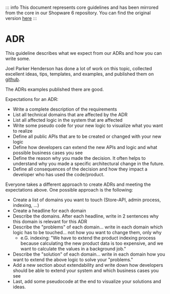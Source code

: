 

::: info
This document represents core guidelines and has been mirrored from the core in our Shopware 6 repository.
You can find the original version [here](https://github.com/shopware/platform/blob/trunk/code/core/adr.md)
:::

# ADR

This guideline describes what we expect from our ADRs and how you can write some.

Joel Parker Henderson has done a lot of work on this topic, collected excellent ideas, tips, templates, and examples, and published them on [github](https://github.com/joelparkerhenderson/architecture-decision-record).

The ADRs examples published there are good.

Expectations for an ADR:
- Write a complete description of the requirements
- List all technical domains that are affected by the ADR
- List all affected logic in the system that are affected
- Write some pseudo code for your new logic to visualize what you want to realize
- Define all public APIs that are to be created or changed with your new logic
- Define how developers can extend the new APIs and logic and what possible business cases you see
- Define the reason why you made the decision. It often helps to understand why you made a specific architectural change in the future.
- Define all consequences of the decision and how they impact a developer who has used the code/product.

Everyone takes a different approach to create ADRs and meeting the expectations above. One possible approach is the following:

- Create a list of domains you want to touch (Store-API, admin process, indexing, ...)
- Create a headline for each domain
- Describe the domains. After each headline, write in 2 sentences why this domain is relevant for this ADR
- Describe the "problems" of each domain... write in each domain which logic has to be touched... not how you want to change them, only why
  - e.G. indexing: "We have to extend the product indexing process because calculating the new product data is too expensive, and we want to calculate the values in a background job."
- Describe the "solution" of each domain... write in each domain how you want to extend the above logic to solve your "problems."
- Add a new section about extendability and write down how developers should be able to extend your system and which business cases you see
- Last, add some pseudocode at the end to visualize your solutions and ideas.
